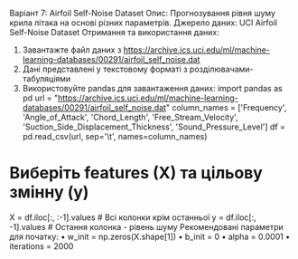 Варіант 7: Airfoil Self-Noise Dataset
Опис: Прогнозування рівня шуму крила літака на основі різних параметрів.
Джерело даних: UCI Airfoil Self-Noise Dataset
Отримання та використання даних:
1.	Завантажте файл даних з https://archive.ics.uci.edu/ml/machine-learning-databases/00291/airfoil_self_noise.dat
2.	Дані представлені у текстовому форматі з розділювачами-табуляціями
3.	Використовуйте pandas для завантаження даних:
import pandas as pd
url = "https://archive.ics.uci.edu/ml/machine-learning-databases/00291/airfoil_self_noise.dat"
column_names = ['Frequency', 'Angle_of_Attack', 'Chord_Length', 'Free_Stream_Velocity', 'Suction_Side_Displacement_Thickness', 'Sound_Pressure_Level']
df = pd.read_csv(url, sep='\t', names=column_names)
# Виберіть features (X) та цільову змінну (y)
X = df.iloc[:, :-1].values  # Всі колонки крім останньої
y = df.iloc[:, -1].values   # Остання колонка - рівень шуму
Рекомендовані параметри для початку:
•	w_init = np.zeros(X.shape[1])
•	b_init = 0
•	alpha = 0.0001
•	iterations = 2000
